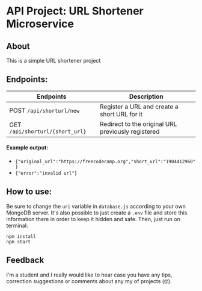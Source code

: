 
# API Project: URL Shortener Microservice 

## About
This is a simple URL shortener  project 
## Endpoints:

Endpoints | Description
----------|-------------
POST `/api/shorturl/new` | Register a URL and create a short URL for it
GET `/api/shorturl/{short_url}` | Redirect to the original URL previously registered

#### Example output:
* `{"original_url":"https://freecodecamp.org","short_url":"1904412960"}`
* `{"error":"invalid url"}`

## How to use:
Be sure to change the `uri` variable in `database.js` according to your own MongoDB server. It's also possible to just create a `.env` file and store this information there in order to keep it hidden and safe. Then, just run on terminal:
```
npm install
npm start
```
## Feedback
I'm a student and I really would like to hear case you have any tips, correction suggestions or comments about any my of projects (🤓).
